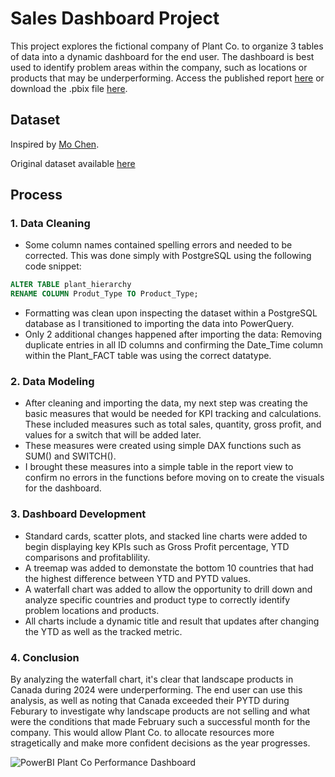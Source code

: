 # Sales Dashboard Project

This project explores the fictional company of Plant Co. to organize 3 tables of data into a dynamic dashboard for the end user. The dashboard is best used to identify problem areas within the company, such as locations or products that may be underperforming. Access the published report [here](https://app.fabric.microsoft.com/groups/me/reports/b4b39cf2-1ed7-48d2-886f-2631e3ab6ee8/c154c62908eb290d2b91?experience=fabric-developer) or download the .pbix file [here]().

## Dataset

Inspired by [Mo Chen](https://github.com/mochen862).

Original dataset available [here]()

## Process

### 1. Data Cleaning
- Some column names contained spelling errors and needed to be corrected. This was done simply with PostgreSQL using the following code snippet:
  
```sql
ALTER TABLE plant_hierarchy 
RENAME COLUMN Produt_Type TO Product_Type; 
```

- Formatting was clean upon inspecting the dataset within a PostgreSQL database as I transitioned to importing the data into PowerQuery.
- Only 2 additional changes happened after importing the data: Removing duplicate entries in all ID columns and confirming the Date_Time column within the Plant_FACT table was using the correct datatype.

### 2. Data Modeling
- After cleaning and importing the data, my next step was creating the basic measures that would be needed for KPI tracking and calculations. These included measures such as total sales, quantity, gross profit, and values for a switch that will be added later.
- These measures were created using simple DAX functions such as SUM() and SWITCH().
- I brought these measures into a simple table in the report view to confirm no errors in the functions before moving on to create the visuals for the dashboard.

### 3. Dashboard Development
- Standard cards, scatter plots, and stacked line charts were added to begin displaying key KPIs such as Gross Profit percentage, YTD comparisons and profitablility.
- A treemap was added to demonstate the bottom 10 countries that had the highest difference between YTD and PYTD values.
- A waterfall chart was added to allow the opportunity to drill down and analyze specific countries and product type to correctly identify problem locations and products.
- All charts include a dynamic title and result that updates after changing the YTD as well as the tracked metric.


### 4. Conclusion
By analyzing the waterfall chart, it's clear that landscape products in Canada during 2024 were underperforming. The end user can use this analysis, as well as noting that Canada exceeded their PYTD during Feburary to investigate why landscape products are not selling and what were the conditions that made February such a successful month for the company. This would allow Plant Co. to allocate resources more stragetically and make more confident decisions as the year progresses. 

![PowerBI Plant Co Performance Dashboard]()
